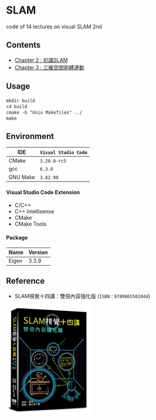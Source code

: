 # SLAM
code of 14 lectures on visual SLAM 2nd

## Contents
* [Chapter 2 : 初識SLAM](ch2/ch2.md)
* [Chapter 3 : 三維空間剛體運動](ch3/ch3.md)

## Usage
```shell
mkdir build
cd build
cmake -G "Unix Makefiles" ../
make
```

## Environment
|IDE|`Visual Studio Code`|
|-|-|
|CMake|`3.20.0-rc5`|
|gcc|`6.3.0`|
|GNU Make|`3.82.90`|

#### Visual Studio Code Extension
* C/C++
* C++ Intellisense
* CMake
* CMake Tools 

#### Package
|Name|Version|
|-|-|
|Eigen|3.3.9|

## Reference
* SLAM視覺十四講：雙倍內容強化版 (`ISBN：9789865501044`)

![Reference](https://github.com/Offliners/SLAM/blob/main/reference.png)
